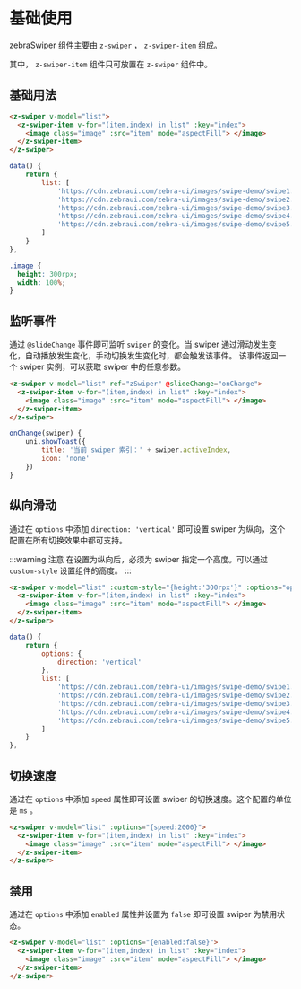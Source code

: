 # 基础使用

zebraSwiper 组件主要由 `z-swiper` ， `z-swiper-item` 组成。

其中， `z-swiper-item` 组件只可放置在 `z-swiper` 组件中。

## 基础用法

```html
<z-swiper v-model="list">
  <z-swiper-item v-for="(item,index) in list" :key="index">
    <image class="image" :src="item" mode="aspectFill"> </image>
  </z-swiper-item>
</z-swiper>
```

```js
data() {
    return {
        list: [
            'https://cdn.zebraui.com/zebra-ui/images/swipe-demo/swipe1.jpg',
            'https://cdn.zebraui.com/zebra-ui/images/swipe-demo/swipe2.jpg',
            'https://cdn.zebraui.com/zebra-ui/images/swipe-demo/swipe3.jpg',
            'https://cdn.zebraui.com/zebra-ui/images/swipe-demo/swipe4.jpg',
            'https://cdn.zebraui.com/zebra-ui/images/swipe-demo/swipe5.jpg',
        ]
    }
},
```

```css
.image {
  height: 300rpx;
  width: 100%;
}
```

## 监听事件

通过 `@slideChange` 事件即可监听 `swiper` 的变化。当 swiper 通过滑动发生变化，自动播放发生变化，手动切换发生变化时，都会触发该事件。
该事件返回一个 swiper 实例，可以获取 swiper 中的任意参数。

```html
<z-swiper v-model="list" ref="zSwiper" @slideChange="onChange">
  <z-swiper-item v-for="(item,index) in list" :key="index">
    <image class="image" :src="item" mode="aspectFill"> </image>
  </z-swiper-item>
</z-swiper>
```

```js
onChange(swiper) {
    uni.showToast({
        title: '当前 swiper 索引：' + swiper.activeIndex,
        icon: 'none'
    })
}
```

## 纵向滑动

通过在 `options` 中添加 `direction: 'vertical'` 即可设置 swiper 为纵向，这个配置在所有切换效果中都可支持。

:::warning 注意
在设置为纵向后，必须为 swiper 指定一个高度。可以通过 `custom-style` 设置组件的高度。
:::

```html
<z-swiper v-model="list" :custom-style="{height:'300rpx'}" :options="options">
  <z-swiper-item v-for="(item,index) in list" :key="index">
    <image class="image" :src="item" mode="aspectFill"> </image>
  </z-swiper-item>
</z-swiper>
```

```js
data() {
    return {
        options: {
            direction: 'vertical'
        },
        list: [
            'https://cdn.zebraui.com/zebra-ui/images/swipe-demo/swipe1.jpg',
            'https://cdn.zebraui.com/zebra-ui/images/swipe-demo/swipe2.jpg',
            'https://cdn.zebraui.com/zebra-ui/images/swipe-demo/swipe3.jpg',
            'https://cdn.zebraui.com/zebra-ui/images/swipe-demo/swipe4.jpg',
            'https://cdn.zebraui.com/zebra-ui/images/swipe-demo/swipe5.jpg',
        ]
    }
},
```

## 切换速度

通过在 `options` 中添加 `speed` 属性即可设置 swiper 的切换速度。这个配置的单位是 `ms` 。

```html
<z-swiper v-model="list" :options="{speed:2000}">
  <z-swiper-item v-for="(item,index) in list" :key="index">
    <image class="image" :src="item" mode="aspectFill"> </image>
  </z-swiper-item>
</z-swiper>
```

## 禁用

通过在 `options` 中添加 `enabled` 属性并设置为 `false` 即可设置 swiper 为禁用状态。

```html
<z-swiper v-model="list" :options="{enabled:false}">
  <z-swiper-item v-for="(item,index) in list" :key="index">
    <image class="image" :src="item" mode="aspectFill"> </image>
  </z-swiper-item>
</z-swiper>
```

<Simulator src="https://swiper.zebraui.com/h5/pages/base/index"></Simulator>
